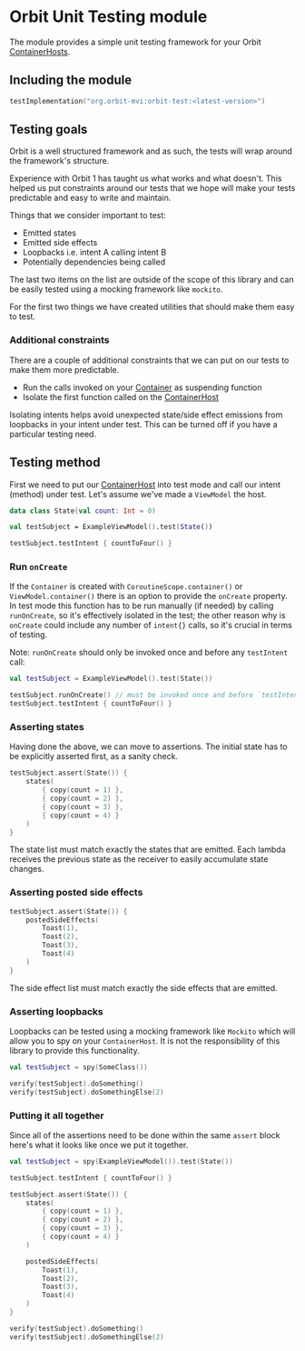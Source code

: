 # Orbit Unit Testing module

The module provides a simple unit testing framework for your Orbit
[ContainerHosts](../orbit-core/src/commonMain/kotlin/org/orbitmvi/orbit/ContainerHost.kt).

## Including the module

```kotlin
testImplementation("org.orbit-mvi:orbit-test:<latest-version>")
```

## Testing goals

Orbit is a well structured framework and as such, the tests will wrap around the
framework's structure.

Experience with Orbit 1 has taught us what works and what doesn't. This helped
us put constraints around our tests that we hope will make your tests
predictable and easy to write and maintain.

Things that we consider important to test:

- Emitted states
- Emitted side effects
- Loopbacks i.e. intent A calling intent B
- Potentially dependencies being called

The last two items on the list are outside of the scope of this library and can
be easily tested using a mocking framework like `mockito`.

For the first two things we have created utilities that should make them easy to
test.

### Additional constraints

There are a couple of additional constraints that we can put on our tests to
make them more predictable.

- Run the calls invoked on your
  [Container](../orbit-core/src/commonMain/kotlin/org/orbitmvi/orbit/Container.kt)
  as suspending function
- Isolate the first function called on the
  [ContainerHost](../orbit-core/src/commonMain/kotlin/org/orbitmvi/orbit/ContainerHost.kt)

Isolating intents helps avoid unexpected state/side effect emissions from
loopbacks in your intent under test. This can be turned off if you have a
particular testing need.

## Testing method

First we need to put our
[ContainerHost](../orbit-core/src/commonMain/kotlin/org/orbitmvi/orbit/ContainerHost.kt)
into test mode and call our intent (method) under test. Let's assume we've made
a `ViewModel` the host.

```kotlin
data class State(val count: Int = 0)

val testSubject = ExampleViewModel().test(State())

testSubject.testIntent { countToFour() }
```

### Run `onCreate`

If the `Container` is created with `CoroutineScope.container()` or
`ViewModel.container()` there is an option to provide the `onCreate` property.
In test mode this function has to be run manually (if needed)
by calling `runOnCreate`, so it's effectively isolated in the test; the other
reason why is `onCreate` could include any number of `intent{}` calls, so it's
crucial in terms of testing.

Note: `runOnCreate`
should only be invoked once and before any `testIntent` call:

```kotlin
val testSubject = ExampleViewModel().test(State())

testSubject.runOnCreate() // must be invoked once and before `testIntent`
testSubject.testIntent { countToFour() }
```

### Asserting states

Having done the above, we can move to assertions. The initial state has to be
explicitly asserted first, as a sanity check.

```kotlin
testSubject.assert(State()) {
    states(
        { copy(count = 1) },
        { copy(count = 2) },
        { copy(count = 3) },
        { copy(count = 4) }
    )
}
```

The state list must match exactly the states that are emitted. Each lambda
receives the previous state as the receiver to easily accumulate state changes.

### Asserting posted side effects

```kotlin
testSubject.assert(State()) {
    postedSideEffects(
        Toast(1),
        Toast(2),
        Toast(3),
        Toast(4)
    )
}
```

The side effect list must match exactly the side effects that are emitted.

### Asserting loopbacks

Loopbacks can be tested using a mocking framework like `Mockito` which will
allow you to spy on your `ContainerHost`. It is not the responsibility of this
library to provide this functionality.

```kotlin
val testSubject = spy(SomeClass())

verify(testSubject).doSomething()
verify(testSubject).doSomethingElse(2)
```

### Putting it all together

Since all of the assertions need to be done within the same `assert` block
here's what it looks like once we put it together.

```kotlin
val testSubject = spy(ExampleViewModel()).test(State())

testSubject.testIntent { countToFour() }

testSubject.assert(State()) {
    states(
        { copy(count = 1) },
        { copy(count = 2) },
        { copy(count = 3) },
        { copy(count = 4) }
    )

    postedSideEffects(
        Toast(1),
        Toast(2),
        Toast(3),
        Toast(4)
    )
}

verify(testSubject).doSomething()
verify(testSubject).doSomethingElse(2)
```
